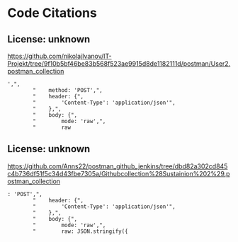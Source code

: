 # Code Citations

## License: unknown

https://github.com/nikolajIvanov/IT-Projekt/tree/9f10b5bf46be83b568f523ae9915d8de1182111d/postman/User2.postman_collection

```
',",
        "    method: 'POST',",
        "    header: {",
        "        'Content-Type': 'application/json'",
        "    },",
        "    body: {",
        "        mode: 'raw',",
        "        raw
```

## License: unknown

https://github.com/Anns22/postman_github_jenkins/tree/dbd82a302cd845c4b736df51f5c34d43fbe7305a/Githubcollection%28Sustainion%202%29.postman_collection

```
: 'POST',",
        "    header: {",
        "        'Content-Type': 'application/json'",
        "    },",
        "    body: {",
        "        mode: 'raw',",
        "        raw: JSON.stringify({
```
